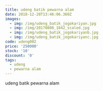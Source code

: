 ```yaml
---
title: udeng batik pewarna alam
date: 2018-12-28T13:46:06.360Z
images:
  - img: /img/udeng_batik_jogokariyan.jpg
  - img: /img/20170806_1842_scaled.jpg
  - img: /img/udeng_batik_jogokariyanb.jpg
  - img: /img/udeng_batik_jogokariyanc.jpg
code: udeng002
price: '250000'
stock: '10'
discount: '0'
tags:
  - udeng
  - pewarna alam
---
```

udeng batik pewarna alam
